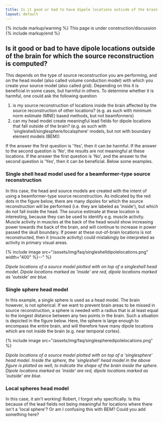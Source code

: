 ```yaml
---
title: Is it good or bad to have dipole locations outside of the brain for which the source reconstruction is computed?
layout: default
---
```


{% include markup/warning %}
This page is under construction/discussion
{% include markup/end %}

## Is it good or bad to have dipole locations outside of the brain for which the source reconstruction is computed?

This depends on the type of source reconstruction you are performing, and on the head model (also called volume conduction model) with which you create your source model (also called grid). Depending on this it is beneficial in some cases, but harmful in others. To determine whether it is harmful, one could ask the following question

 1.  is my source reconstruction of locations inside the brain affected by the source reconstruction of other locations? (e.g. as such with minimum norm estimate (MNE) based methods, but not beamformers)
 2.  can my head model create meaningful lead fields for dipole locations that fall outside  of the brain? (e.g. as such with 'singleshell/singlesphere/localsphere' models, but not with boundary element models (BEM))

If the answer the first question is 'Yes', then it can be harmful. If the answer to the second question is 'No', the results are not meaningful at these locations. If the answer the first question is 'No', and the answer to the second question is 'Yes', then it can be beneficial. Below some examples.

### Single shell head model used for a beamformer-type source reconstruction

In this case, the head and source models are created with the intent of using a beamformer-type source reconstruction. As indicated by the red dots in the figure below, there are many dipoles for which the source reconstruction will be performed (i.e. they are labeled as 'inside'), but which do not fall inside the head. The source estimate at these location is interesting, because they can be used to identify e.g. muscle activity. Muscle activity in muscles at the back of the head would show increasing power towards the back of the brain, and will continue to increase in power passed the skull boundary. If power at these out-of-brain locations is not reconstructed, then it (muscle activity) could mistakingly be interpreted as activity in primary visual areas.

{% include image src="/assets/img/faq/singleshelldipolelocations.png" width="400" %}--" %}

_Dipole locations of a source model plotted with on top of a singleshell head model. Dipole locations marked as 'inside' are red, dipole locations marked as 'outside' are blue._

### Single sphere head model

In this example, a single sphere is used as a head model. The brain however, is not spherical. If we want to prevent brain areas to be missed in source reconstruction, a sphere is needed with a radius that is at least equal to the longest distance between any two points in the brain. Such a situation is depicted in the figure below. Here, the sphere is large enough to encompass the entire brain, and will therefore have many dipole locations which are not inside the brain (e.g. near temporal cortex).

{% include image src="/assets/img/faq/singlespheredipolelocations.png" %}

_Dipole locations of a source model plotted with on top of a 'singlesphere' head model. Inside the sphere, the 'singleshell' head model in the above figure is plotted as well, to indicate the shape of the brain inside the sphere. Dipole locations marked as 'inside' are red, dipole locations marked as 'outside' are blue._

### Local spheres head model

In this case, it ain't working! Robert, I forgot why specifically. Is this because of the lead fields not being meaningful for locations where there isn't a 'local sphere'? Or am I confusing this with BEM? Could you add something here?
